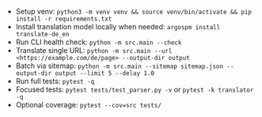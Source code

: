 - Setup venv: `python3 -m venv venv && source venv/bin/activate && pip install -r requirements.txt`
- Install translation model locally when needed: `argospm install translate-de_en`
- Run CLI health check: `python -m src.main --check`
- Translate single URL: `python -m src.main --url <https://example.com/de/page> --output-dir output`
- Batch via sitemap: `python -m src.main --sitemap sitemap.json --output-dir output --limit 5 --delay 1.0`
- Run full tests: `pytest -q`
- Focused tests: `pytest tests/test_parser.py -v` or `pytest -k translator -q`
- Optional coverage: `pytest --cov=src tests/`